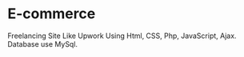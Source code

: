 # E-commerce
Freelancing Site Like Upwork Using Html, CSS, Php, JavaScript, Ajax. Database use MySql.
